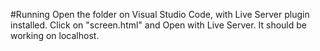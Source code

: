 #Running
Open the folder on Visual Studio Code, with Live Server plugin installed.
Click on "screen.html" and Open with Live Server.
It should be working on localhost.